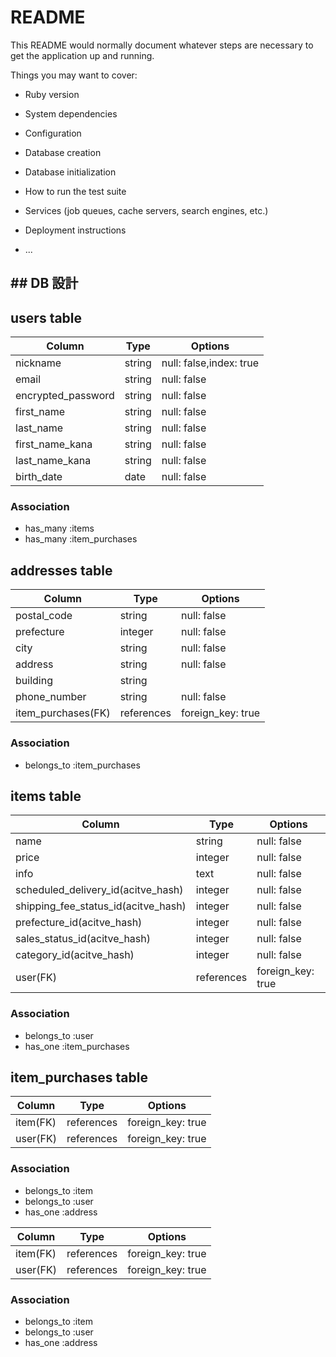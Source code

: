 # README

This README would normally document whatever steps are necessary to get the
application up and running.

Things you may want to cover:

* Ruby version

* System dependencies

* Configuration

* Database creation

* Database initialization

* How to run the test suite

* Services (job queues, cache servers, search engines, etc.)

* Deployment instructions

* ...

## ## DB 設計

## users table

| Column             | Type                | Options                 |
|--------------------|---------------------|-------------------------|
| nickname           | string              | null: false,index: true |
| email              | string              | null: false             |
| encrypted_password | string              | null: false             |
| first_name         | string              | null: false             |
| last_name          | string              | null: false             |
| first_name_kana    | string              | null: false             |
| last_name_kana     | string              | null: false             |
| birth_date         | date                | null: false             |

### Association

* has_many :items
* has_many :item_purchases

## addresses table

| Column       | Type    | Options           |
|--------------|---------|-------------------|
| postal_code  | string | null: false        |
| prefecture   | integer | null: false       |
| city         | string  | null: false       |
| address      | string  | null: false       |
| building     | string  |                   |
| phone_number | string  | null: false       |
| item_purchases(FK)  | references | foreign_key: true |

### Association

* belongs_to :item_purchases

## items table

| Column                              | Type       | Options           |
|-------------------------------------|------------|-------------------|
| name                                | string     | null: false       |
| price                               | integer    | null: false       |
| info                                | text       | null: false       |
| scheduled_delivery_id(acitve_hash)  | integer    | null: false       |
| shipping_fee_status_id(acitve_hash) | integer    | null: false       |
| prefecture_id(acitve_hash)          | integer    | null: false       |
| sales_status_id(acitve_hash)        | integer    | null: false       |
| category_id(acitve_hash)            | integer    | null: false       |
| user(FK)                            | references | foreign_key: true |

### Association

- belongs_to :user
- has_one :item_purchases

## item_purchases table

| Column      | Type    | Options           |
|-------------|---------|-------------------|
| item(FK) | references | foreign_key: true |
| user(FK) | references | foreign_key: true |

### Association

- belongs_to :item
- belongs_to :user
- has_one :address

| Column      | Type    | Options           |
|-------------|---------|-------------------|
| item(FK) | references | foreign_key: true |
| user(FK) | references | foreign_key: true |

### Association

- belongs_to :item
- belongs_to :user
- has_one :address